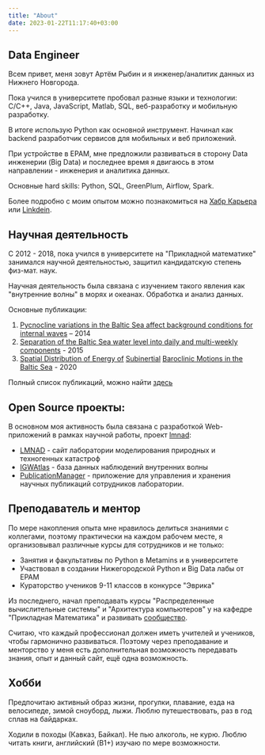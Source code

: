 ```yaml
---
title: "About"
date: 2023-01-22T11:17:40+03:00
---
```


## Data Engineer

Всем привет, меня зовут Артём Рыбин и я инженер/аналитик данных из Нижнего Новгорода. 

Пока учился в университете пробовал разные языки и технологии: С/C++, Java, JavaScript, Matlab, SQL, веб-разработку и мобильную разработку.

В итоге использую Python как основной инструмент. Начинал как backend разработчик сервисов для мобильных и веб приложений.

При устройстве в EPAM, мне предложили развиваться в сторону Data инженерии (Big Data) и последнее время я двигаюсь в этом направлении - инженерия и аналитика данных.

Основные hard skills: Python, SQL, GreenPlum, Airflow, Spark. 

Более подробно с моим опытом можно познакомиться на [Хабр Карьера](https://career.habr.com/artemrybin) или [Linkdein](https://www.linkedin.com/in/artem-rybin-724575119/).

## Научная деятельность

С 2012 - 2018, пока учился в университете на "Прикладной математике" занимался научной деятельностью, защитил кандидатскую степень физ-мат. наук.

Научная деятельность была связана с изучением такого явления как "внутренние волны" в морях и океанах. Обработка и анализ данных.

Основные публикации:
1. [Pycnocline variations in the Baltic Sea affect background conditions for internal waves](https://doi.org/10.1109/BALTIC.2014.6887879) – 2014
2. [Separation of the Baltic Sea water level into daily and multi-weekly components](https://doi.org/10.1016/j.csr.2015.04.018) - 2015
3. [Spatial Distribution of Energy of](https://doi.org/10.3389/feart.2020.00184) [Subinertial](https://doi.org/10.3389/feart.2020.00184) [Baroclinic Motions in the Baltic Sea](https://doi.org/10.3389/feart.2020.00184) - 2020

Полный список публикаций, можно найти [здесь](https://lmnad.nntu.ru/ru/profile/arybin/)

## Open Source проекты:

В основном моя активность была связана с разработкой Web-приложений в рамках научной работы, проект [lmnad](https://github.com/arybin93/lmnad):

- [LMNAD](https://lmnad.nntu.ru) - сайт лаборатории моделирования природных и техногенных катастроф
- [IGWAtlas](https://lmnad.nntu.ru/ru/igwatlas/) - база данных наблюдений внутренних волны
- [PublicationManager](https://lmnad.nntu.ru/ru/publications/) - приложение для управления и хранения научных публикаций сотрудников лаборатории.

## Преподаватель и ментор

По мере накопления опыта мне нравилось делиться знаниями с коллегами, поэтому практически на каждом рабочем месте, я организовывал различные курсы для сотрудников и не только:

- Занятия и факультативы по Python в Metamins и в университете
- Участвовал в создании Нижегородской Python и Big Data лабы от EPAM 
- Кураторство учеников 9-11 классов в конкурсе "Эврика"

Из последнего, начал преподавать курсы "Распределенные вычислительные системы" и "Архитектура компьютеров" у на кафедре "Прикладная Математика" и развивать [сообщество](https://github.com/nnstu-appmath).

Считаю, что каждый профессионал должен иметь учителей и учеников, чтобы гармонично развиваться. Поэтому через преподавание и менторство у меня есть дополнительная возможность передавать знания, опыт и данный сайт, ещё одна возможность.

## Хобби 

Предпочитаю активный образ жизни, прогулки, плавание, езда на велосипеде, зимой сноуборд, лыжи. Люблю путешествовать, раз в год сплав на байдарках.

Ходили в походы (Кавказ, Байкал). Не пью алкоголь, не курю. Люблю читать книги, английский (B1+) изучаю по мере возможности.
